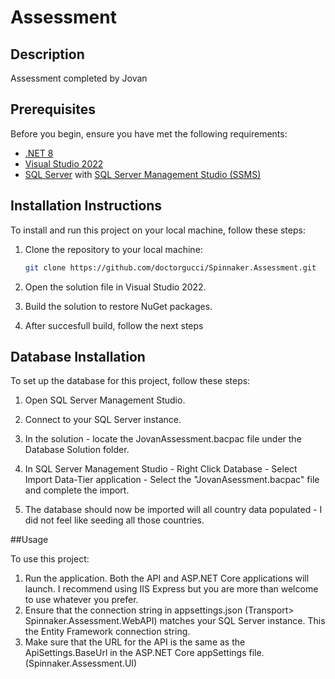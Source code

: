 # Assessment

## Description

Assessment completed by Jovan

## Prerequisites

Before you begin, ensure you have met the following requirements:

- [.NET 8](https://dotnet.microsoft.com/download/dotnet/5.0)
- [Visual Studio 2022](https://visualstudio.microsoft.com/downloads/)
- [SQL Server](https://www.microsoft.com/en-us/sql-server/sql-server-downloads) with [SQL Server Management Studio (SSMS)](https://docs.microsoft.com/en-us/sql/ssms/download-sql-server-management-studio-ssms)

## Installation Instructions

To install and run this project on your local machine, follow these steps:

1. Clone the repository to your local machine:

   ```bash
   git clone https://github.com/doctorgucci/Spinnaker.Assessment.git

2. Open the solution file in Visual Studio 2022.

3. Build the solution to restore NuGet packages.

4. After succesfull build, follow the next steps

## Database Installation

To set up the database for this project, follow these steps:

1. Open SQL Server Management Studio.

2. Connect to your SQL Server instance.

3. In the solution - locate the JovanAssessment.bacpac file under the Database Solution folder.

4. In SQL Server Management Studio - Right Click Database - Select Import Data-Tier application - Select the "JovanAsessment.bacpac" file and complete the import.

5. The database should now be imported will all country data populated - I did not feel like seeding all those countries.

##Usage

To use this project:

1. Run the application. Both the API and ASP.NET Core applications will launch. I recommend using IIS Express but you are more than welcome to use whatever you prefer.
2. Ensure that the connection string in appsettings.json (Transport> Spinnaker.Assessment.WebAPI) matches your SQL Server instance. This the Entity Framework connection string.
3. Make sure that the URL for the API is the same as the ApiSettings.BaseUrl in the ASP.NET Core appSettings file. (Spinnaker.Assessment.UI)





